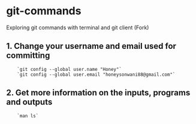 # git-commands
Exploring git commands with terminal and git client (Fork)

## 1.  Change your username and email used for committing 
 		`git config --global user.name "Honey"`
		`git config --global user.email "honeysonwani88@gmail.com"`


## 2. Get more information on the inputs, programs and outputs
		`man ls`

